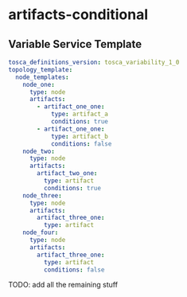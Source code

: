 # artifacts-conditional



## Variable Service Template

```yaml linenums="1"
tosca_definitions_version: tosca_variability_1_0
topology_template:
  node_templates:
    node_one:
      type: node
      artifacts:
        - artifact_one_one:
            type: artifact_a
            conditions: true
        - artifact_one_one:
            type: artifact_b
            conditions: false
    node_two:
      type: node
      artifacts:
        artifact_two_one:
          type: artifact
          conditions: true
    node_three:
      type: node
      artifacts:
        artifact_three_one:
          type: artifact
    node_four:
      type: node
      artifacts:
        artifact_three_one:
          type: artifact
          conditions: false

```



TODO: add all the remaining stuff
